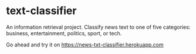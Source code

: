 # text-classifier
 
An information retrieval project.
Classify news text to one of five categories: business, entertainment, politics, sport, or tech.

Go ahead and try it on https://news-txt-classifier.herokuapp.com